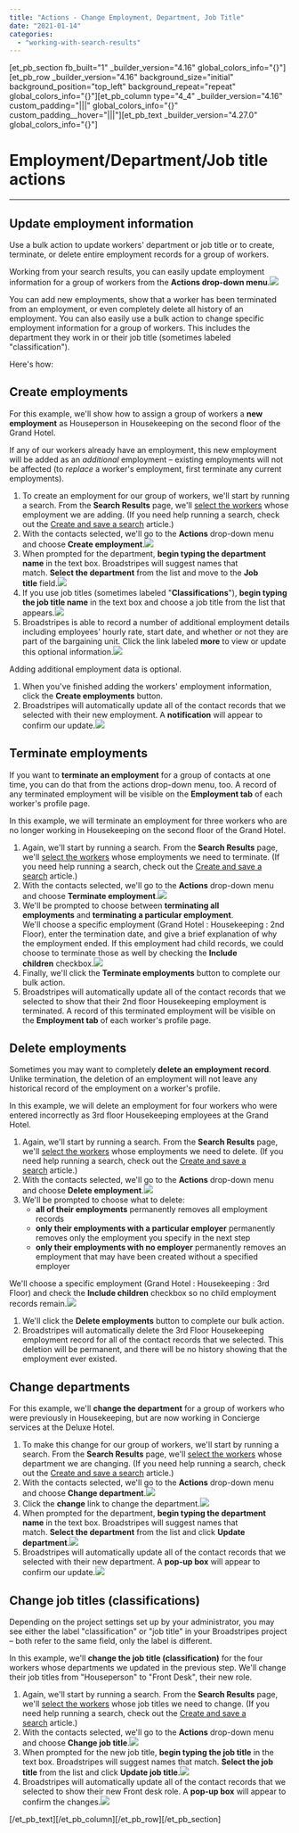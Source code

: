 ```yaml
---
title: "Actions - Change Employment, Department, Job Title"
date: "2021-01-14"
categories: 
  - "working-with-search-results"
---
```


\[et\_pb\_section fb\_built="1" \_builder\_version="4.16" global\_colors\_info="{}"\]\[et\_pb\_row \_builder\_version="4.16" background\_size="initial" background\_position="top\_left" background\_repeat="repeat" global\_colors\_info="{}"\]\[et\_pb\_column type="4\_4" \_builder\_version="4.16" custom\_padding="|||" global\_colors\_info="{}" custom\_padding\_\_hover="|||"\]\[et\_pb\_text \_builder\_version="4.27.0" global\_colors\_info="{}"\]

# Employment/Department/Job title actions

* * *

## Update employment information

Use a bulk action to update workers' department or job title or to create, terminate, or delete entire employment records for a group of workers.

Working from your search results, you can easily update employment information for a group of workers from the **Actions drop-down menu**.![](images/ec37664-ChangeEmp.png)

You can add new employments, show that a worker has been terminated from an employment, or even completely delete all history of an employment. You can also easily use a bulk action to change specific employment information for a group of workers. This includes the department they work in or their job title (sometimes labeled "classification").

Here's how:

## Create employments

For this example, we'll show how to assign a group of workers a **new employment** as Houseperson in Housekeeping on the second floor of the Grand Hotel.

If any of our workers already have an employment, this new employment will be added as an _additional_ employment – existing employments will not be affected (to _replace_ a worker's employment, first terminate any current employments).

1. To create an employment for our group of workers, we'll start by running a search. From the **Search Results** page, we'll [select the workers](https://help.broadstripes.com/help-articles/using-broadstripes/working-with-search-results/selecting-deselecting-contacts/) whose employment we are adding. (If you need help running a search, check out the [Create and save a search](https://help.broadstripes.com/help-articles/using-broadstripes/customize/create-and-save-a-search/) article.)
2. With the contacts selected, we'll go to the **Actions** drop-down menu and choose **Create employment**.![](images/f9dcefc-BulkCreateEmp.png)
3. When prompted for the department, **begin typing the department name** in the text box. Broadstripes will suggest names that match. **Select the department** from the list and move to the **Job title** field.![](images/898aa36-AddEmpText1.png)
4. If you use job titles (sometimes labeled "**Classifications**"), **begin typing the job title name** in the text box and choose a job title from the list that appears.![](images/2abc259-AddEmpText2.png)
5. Broadstripes is able to record a number of additional employment details including employees' hourly rate, start date, and whether or not they are part of the bargaining unit. Click the link labeled **more** to view or update this optional information.![](images/3976a3f-ActionAddEmpMore.png)

Adding additional employment data is optional.

1. When you've finished adding the workers' employment information, click the **Create employments** button.
2. Broadstripes will automatically update all of the contact records that we selected with their new employment. A **notification** will appear to confirm our update.![](images/5peopledeleteconfirmation-300x57.png)

## Terminate employments

If you want to **terminate an employment** for a group of contacts at one time, you can do that from the actions drop-down menu, too. A record of any terminated employment will be visible on the **Employment tab** of each worker's profile page.

In this example, we will terminate an employment for three workers who are no longer working in Housekeeping on the second floor of the Grand Hotel.

1. Again, we'll start by running a search. From the **Search Results** page, we'll [select the workers](https://help.broadstripes.com/help-articles/using-broadstripes/working-with-search-results/selecting-deselecting-contacts/) whose employments we need to terminate. (If you need help running a search, check out the [Create and save a search](https://help.broadstripes.com/help-articles/using-broadstripes/customize/create-and-save-a-search/) article.)
2. With the contacts selected, we'll go to the **Actions** drop-down menu and choose **Terminate employment**.![](images/3b8cd43-BulkTermEmp.png)
3. We'll be prompted to choose between **terminating all employments** and **terminating a particular employment**.  
    We'll choose a specific employment (Grand Hotel : Housekeeping : 2nd Floor), enter the termination date, and give a brief explanation of why the employment ended. If this employment had child records, we could choose to terminate those as well by checking the **Include children** checkbox.![](images/a9ad4a2-ActionTermEmpForm.png)
4. Finally, we'll click the **Terminate employments** button to complete our bulk action.
5. Broadstripes will automatically update all of the contact records that we selected to show that their 2nd floor Housekeeping employment is terminated. A record of this terminated employment will be visible on the **Employment tab** of each worker's profile page.

## Delete employments

Sometimes you may want to completely **delete an employment record**. Unlike termination, the deletion of an employment will not leave any historical record of the employment on a worker's profile.

In this example, we will delete an employment for four workers who were entered incorrectly as 3rd floor Housekeeping employees at the Grand Hotel.

1. Again, we'll start by running a search. From the **Search Results** page, we'll [select the workers](https://help.broadstripes.com/help-articles/using-broadstripes/working-with-search-results/selecting-deselecting-contacts/) whose employments we need to delete. (If you need help running a search, check out the [Create and save a search](https://help.broadstripes.com/help-articles/using-broadstripes/customize/create-and-save-a-search/) article.)
2. With the contacts selected, we'll go to the **Actions** drop-down menu and choose **Delete employment**.![](images/25831e3-BulkDelEmp.png)
3. We'll be prompted to choose what to delete:
    - **all of their employments** permanently removes all employment records
    - **only their employments with a particular employer** permanently removes only the employment you specify in the next step
    - **only their employments with no employer** permanently removes an employment that may have been created without a specified employer

We'll choose a specific employment (Grand Hotel : Housekeeping : 3rd Floor) and check the **Include children** checkbox so no child employment records remain.![](images/9864ee3-ActionDeletEmpform1.png)

1. We'll click the **Delete employments** button to complete our bulk action.
2. Broadstripes will automatically delete the 3rd Floor Housekeeping employment record for all of the contact records that we selected. This deletion will be permanent, and there will be no history showing that the employment ever existed.

## Change departments

For this example, we'll **change the department** for a group of workers who were previously in Housekeeping, but are now working in Concierge services at the Deluxe Hotel.

1. To make this change for our group of workers, we'll start by running a search. From the **Search Results** page, we'll [select the workers](https://help.broadstripes.com/help-articles/using-broadstripes/working-with-search-results/selecting-deselecting-contacts/) whose department we are changing. (If you need help running a search, check out the [Create and save a search](https://help.broadstripes.com/help-articles/using-broadstripes/customize/create-and-save-a-search/) article.)
2. With the contacts selected, we'll go to the **Actions** drop-down menu and choose **Change department**.![](images/2dd583d-BulkChangeEmp.png)
3. Click the **change** link to change the department.![](images/02d8ff9-ActionChgDeptchange.png)
4. When prompted for the department, **begin typing the department name** in the text box. Broadstripes will suggest names that match. **Select the department** from the list and click **Update department**.![](images/90470ef-ActionChgDepttype.png)
5. Broadstripes will automatically update all of the contact records that we selected with their new department. A **pop-up box** will appear to confirm our update.![](images/employmentmodifiednotification-300x63.png)

## Change job titles (classifications)

Depending on the project settings set up by your administrator, you may see either the label "classification" or "job title" in your Broadstripes project – both refer to the same field, only the label is different.

In this example, we'll **change the job title (classification)** for the four workers whose departments we updated in the previous step. We'll change their job titles from "Houseperson" to "Front Desk", their new role.

1. Again, we'll start by running a search. From the **Search Results** page, we'll [select the workers](https://help.broadstripes.com/help-articles/using-broadstripes/working-with-search-results/selecting-deselecting-contacts/) whose job titles we need to change. (If you need help running a search, check out the [Create and save a search](https://help.broadstripes.com/help-articles/using-broadstripes/customize/create-and-save-a-search/) article.)
2. With the contacts selected, we'll go to the **Actions** drop-down menu and choose **Change job title**.![](images/6b9b6cc-BulkChangeJobTitle.png)
3. When prompted for the new job title, **begin typing the job title** in the text box. Broadstripes will suggest names that match. **Select the job title** from the list and click **Update job title**.![](images/a5857fe-jobtitletype.png)
4. Broadstripes will automatically update all of the contact records that we selected to show their new Front desk role. A **pop-up box** will appear to confirm the changes.![](images/c9c24a0-ActionChgDeptpopup.png)

\[/et\_pb\_text\]\[/et\_pb\_column\]\[/et\_pb\_row\]\[/et\_pb\_section\]
